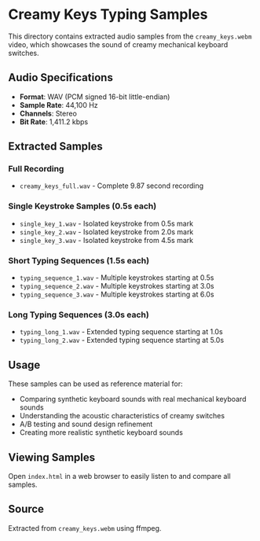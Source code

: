 # Creamy Keys Typing Samples

This directory contains extracted audio samples from the `creamy_keys.webm` video, which showcases the sound of creamy mechanical keyboard switches.

## Audio Specifications
- **Format**: WAV (PCM signed 16-bit little-endian)
- **Sample Rate**: 44,100 Hz
- **Channels**: Stereo
- **Bit Rate**: 1,411.2 kbps

## Extracted Samples

### Full Recording
- `creamy_keys_full.wav` - Complete 9.87 second recording

### Single Keystroke Samples (0.5s each)
- `single_key_1.wav` - Isolated keystroke from 0.5s mark
- `single_key_2.wav` - Isolated keystroke from 2.0s mark  
- `single_key_3.wav` - Isolated keystroke from 4.5s mark

### Short Typing Sequences (1.5s each)
- `typing_sequence_1.wav` - Multiple keystrokes starting at 0.5s
- `typing_sequence_2.wav` - Multiple keystrokes starting at 3.0s
- `typing_sequence_3.wav` - Multiple keystrokes starting at 6.0s

### Long Typing Sequences (3.0s each)
- `typing_long_1.wav` - Extended typing sequence starting at 1.0s
- `typing_long_2.wav` - Extended typing sequence starting at 5.0s

## Usage

These samples can be used as reference material for:
- Comparing synthetic keyboard sounds with real mechanical keyboard sounds
- Understanding the acoustic characteristics of creamy switches
- A/B testing and sound design refinement
- Creating more realistic synthetic keyboard sounds

## Viewing Samples

Open `index.html` in a web browser to easily listen to and compare all samples.

## Source
Extracted from `creamy_keys.webm` using ffmpeg.